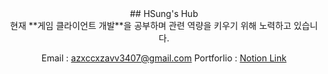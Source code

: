 <div align="center">## HSung's Hub</div>

<div align="center">
현재 **게임 클라이언트 개발**을 공부하며 관련 역량을 키우기 위해 노력하고 있습니다.

Email : azxccxzavv3407@gmail.com
Portforlio : <a href="https://dented-ray-2af.notion.site/11fafdae07fa8006bf68d29d8e1cf98b?pvs=4">Notion Link</a>
</div>
